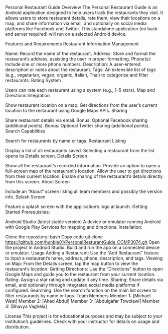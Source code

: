 Personal Restaurant Guide
Overview
The Personal Restaurant Guide is an Android application designed to help users track the restaurants they visit. It allows users to store restaurant details, rate them, view their locations on a map, and share information via email, and optionally on social media platforms like Facebook and Twitter. This standalone application (no back-end server required) will run on a selected Android device.

Features and Requirements
Restaurant Information Management

Name: Record the name of the restaurant.
Address: Store and format the restaurant’s address, assisting the user in proper formatting.
Phone(s): Include one or more phone numbers.
Description: A user-entered description or notes about the restaurant.
Tags: An extensible list of tags (e.g., vegetarian, vegan, organic, Italian, Thai) to categorize and filter restaurants.
Rating System

Users can rate each restaurant using a system (e.g., 1–5 stars).
Map and Directions Integration

Show restaurant location on a map.
Get directions from the user’s current location to the restaurant using Google Maps APIs.
Sharing

Share restaurant details via email.
Bonus: Optional Facebook sharing (additional points).
Bonus: Optional Twitter sharing (additional points).
Search Capabilities

Search for restaurants by name or tags.
Restaurant Listing

Display a list of all restaurants saved.
Selecting a restaurant from the list opens its Details screen.
Details Screen

Show all the restaurant’s recorded information.
Provide an option to open a full-screen map of the restaurant’s location.
Allow the user to get directions from their current location.
Enable sharing of the restaurant’s details directly from this screen.
About Screen

Include an “About” screen listing all team members and possibly the version info.
Splash Screen

Feature a splash screen with the application’s logo at launch.
Getting Started
Prerequisites:

Android Studio (latest stable version)
A device or emulator running Android with Google Play Services for mapping and directions.
Installation:

Clone the repository:
bash
Copy code
git clone https://github.com/hunble01/PersonalResturantGuide_COMP3074.git
Open the project in Android Studio.
Build and run the app on a connected device or emulator.
Usage
Adding a Restaurant: Use the “Add Restaurant” feature to input a restaurant’s name, address, phone, description, and tags.
Viewing on Map: From the Details screen, tap the map button to view the restaurant’s location.
Getting Directions: Use the “Directions” button to open Google Maps and guide you to the restaurant from your current location.
Rating: Assign a star rating and update it any time.
Sharing: Share details via email, and optionally through integrated social media platforms if configured.
Searching: Use the search function on the main list screen to filter restaurants by name or tags.
Team Members
Member 1: [Michael West]
Member 2: [Ahad Abdul]
Member 3: [Abdulgafar Towolawi]
Member 4: [Bhavya Vaghela]


License
This project is for educational purposes and may be subject to your institution’s guidelines. Check with your instructor for details on usage and distribution.